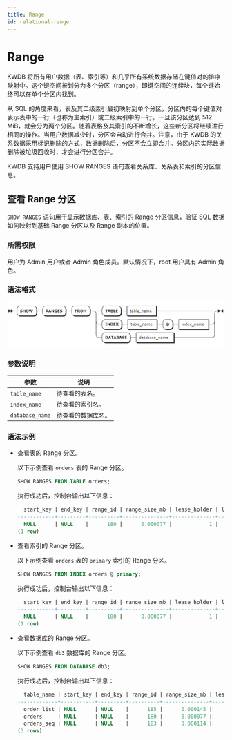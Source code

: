 ```yaml
---
title: Range
id: relational-range
---
```


# Range

KWDB 将所有用户数据（表、索引等）和几乎所有系统数据存储在键值对的排序映射中。这个键空间被划分为多个分区（range），即键空间的连续块，每个键始终可以在单个分区内找到。

从 SQL 的角度来看，表及其二级索引最初映射到单个分区，分区内的每个键值对表示表中的一行（也称为主索引）或二级索引中的一行。一旦该分区达到 512 MiB，就会分为两个分区。随着表格及其索引的不断增长，这些新分区将继续进行相同的操作。当用户数据减少时，分区会自动进行合并。注意，由于 KWDB 的关系数据采用标记删除的方式，数据删除后，分区不会立即合并。分区内的实际数据删除被垃圾回收时，才会进行分区合并。

KWDB 支持用户使用 SHOW RANGES 语句查看关系库、关系表和索引的分区信息。

## 查看 Range 分区

`SHOW RANGES` 语句用于显示数据库、表、索引的 Range 分区信息，验证 SQL 数据如何映射到基础 Range 分区以及 Range 副本的位置。

### 所需权限

用户为 Admin 用户或者 Admin 角色成员。默认情况下，root 用户具有 Admin 角色。

### 语法格式

![](../../../static/sql-reference/T3oHb3y7MoiSttxGFL1cjutqnve.png)

### 参数说明

| 参数 | 说明 |
| --- | --- |
| `table_name` | 待查看的表名。 |
| `index_name` | 待查看的索引名。 |
| `database_name` | 待查看的数据库名。 |

### 语法示例

- 查看表的 Range 分区。

    以下示例查看 `orders` 表的 Range 分区。

    ```sql
    SHOW RANGES FROM TABLE orders;
    ```

    执行成功后，控制台输出以下信息：

    ```sql
      start_key | end_key | range_id | range_size_mb | lease_holder | lease_holder_locality | replicas | replica_localities
    ------------+---------+----------+---------------+--------------+-----------------------+----------+---------------------
      NULL      | NULL    |      180 |      0.000077 |            1 |                       | {1}      | {""}
    (1 row)
    ```

- 查看索引的 Range 分区。

    以下示例查看 `orders` 表的 `primary` 索引的 Range 分区。

    ```sql
    SHOW RANGES FROM INDEX orders @ primary;
    ```

    执行成功后，控制台输出以下信息：

    ```sql
      start_key | end_key | range_id | range_size_mb | lease_holder | lease_holder_locality | replicas | replica_localities
    ------------+---------+----------+---------------+--------------+-----------------------+----------+---------------------
      NULL      | NULL    |      180 |      0.000077 |            1 |                       | {1}      | {""}
    (1 row)
    ```

- 查看数据库的 Range 分区。

    以下示例查看 `db3` 数据库的 Range 分区。

    ```sql
    SHOW RANGES FROM DATABASE db3;
    ```

    执行成功后，控制台输出以下信息：

    ```sql
      table_name | start_key | end_key | range_id | range_size_mb | lease_holder | lease_holder_locality | replicas | replica_localities
    -------------+-----------+---------+----------+---------------+--------------+-----------------------+----------+---------------------
      order_list | NULL      | NULL    |      185 |      0.000145 |            1 |                       | {1}      | {""}
      orders     | NULL      | NULL    |      180 |      0.000077 |            1 |                       | {1}      | {""}
      orders_seq | NULL      | NULL    |      183 |      0.000114 |            1 |                       | {1}      | {""}
    (3 rows)
    ```
